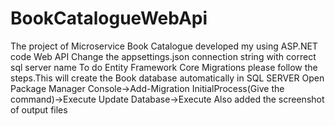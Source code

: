 # BookCatalogueWebApi
The project of Microservice Book Catalogue developed my using ASP.NET code Web API
Change the appsettings.json connection string with correct sql server name
To do Entity Framework Core Migrations please follow the steps.This will create the Book database automatically in SQL SERVER
Open Package Manager Console->Add-Migration InitialProcess(Give the command)->Execute
Update Database->Execute
Also added the screenshot of output files
